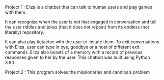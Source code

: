 Project 1 : Eliza is a chatbot that can talk to human users and play games with them.

It can recognize when the user is not that engaged in conversation and tell the user 
riddles and jokes
(that it does not repeat) from its endless (not literally) repository.

It can also play tictactoe with the user or imitate them.
To exit conversations with Eliza, 
user can type in bye, goodbye or a host of different exit commands.
Eliza also boasts of a 
memory with a record of previous responses given to her by the user.
This chatbot was built using Python 3.8.1


Project 2 : This program solves the missionaries and cannibals problem